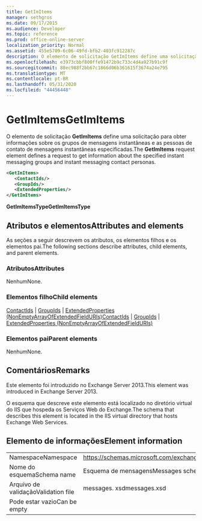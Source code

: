 ```yaml
---
title: GetImItems
manager: sethgros
ms.date: 09/17/2015
ms.audience: Developer
ms.topic: reference
ms.prod: office-online-server
localization_priority: Normal
ms.assetid: 455e5709-6c06-49fd-bfb2-403fc912287c
description: O elemento de solicitação GetImItems define uma solicitação para obter informações sobre os grupos de mensagens instantâneas e as pessoas de contato de mensagens instantâneas especificadas.
ms.openlocfilehash: e3973cbbf800ffe91472b9c733c4d4a927b91c9f
ms.sourcegitcommit: 88ec988f2bb67c1866d06b361615f3674a24e795
ms.translationtype: MT
ms.contentlocale: pt-BR
ms.lasthandoff: 05/31/2020
ms.locfileid: "44456448"
---
```

# <a name="getimitems"></a><span data-ttu-id="85eea-103">GetImItems</span><span class="sxs-lookup"><span data-stu-id="85eea-103">GetImItems</span></span>

<span data-ttu-id="85eea-104">O elemento de solicitação **GetImItems** define uma solicitação para obter informações sobre os grupos de mensagens instantâneas e as pessoas de contato de mensagens instantâneas especificadas.</span><span class="sxs-lookup"><span data-stu-id="85eea-104">The **GetImItems** request element defines a request to get information about the specified instant messaging groups and instant messaging contact personas.</span></span> 
  
```XML
<GetImItems>
   <ContactIds/>
   <GroupIds/>
   <ExtendedProperties/>
</GetImItems>
```

 <span data-ttu-id="85eea-105">**GetImItemsType**</span><span class="sxs-lookup"><span data-stu-id="85eea-105">**GetImItemsType**</span></span>
## <a name="attributes-and-elements"></a><span data-ttu-id="85eea-106">Atributos e elementos</span><span class="sxs-lookup"><span data-stu-id="85eea-106">Attributes and elements</span></span>

<span data-ttu-id="85eea-107">As seções a seguir descrevem os atributos, os elementos filhos e os elementos pai.</span><span class="sxs-lookup"><span data-stu-id="85eea-107">The following sections describe attributes, child elements, and parent elements.</span></span>
  
### <a name="attributes"></a><span data-ttu-id="85eea-108">Atributos</span><span class="sxs-lookup"><span data-stu-id="85eea-108">Attributes</span></span>

<span data-ttu-id="85eea-109">Nenhum</span><span class="sxs-lookup"><span data-stu-id="85eea-109">None.</span></span>
  
### <a name="child-elements"></a><span data-ttu-id="85eea-110">Elementos filho</span><span class="sxs-lookup"><span data-stu-id="85eea-110">Child elements</span></span>

<span data-ttu-id="85eea-111">[ContactIds](contactids.md)  |  [GroupIds](groupids.md)  |  [ExtendedProperties (NonEmptyArrayOfExtendedFieldURIs)](extendedproperties-nonemptyarrayofextendedfielduris.md)</span><span class="sxs-lookup"><span data-stu-id="85eea-111">[ContactIds](contactids.md) | [GroupIds](groupids.md) | [ExtendedProperties (NonEmptyArrayOfExtendedFieldURIs)](extendedproperties-nonemptyarrayofextendedfielduris.md)</span></span>
  
### <a name="parent-elements"></a><span data-ttu-id="85eea-112">Elementos pai</span><span class="sxs-lookup"><span data-stu-id="85eea-112">Parent elements</span></span>

<span data-ttu-id="85eea-113">Nenhum</span><span class="sxs-lookup"><span data-stu-id="85eea-113">None.</span></span>
  
## <a name="remarks"></a><span data-ttu-id="85eea-114">Comentários</span><span class="sxs-lookup"><span data-stu-id="85eea-114">Remarks</span></span>

<span data-ttu-id="85eea-115">Este elemento foi introduzido no Exchange Server 2013.</span><span class="sxs-lookup"><span data-stu-id="85eea-115">This element was introduced in Exchange Server 2013.</span></span>
  
<span data-ttu-id="85eea-116">O esquema que descreve este elemento está localizado no diretório virtual do IIS que hospeda os Serviços Web do Exchange.</span><span class="sxs-lookup"><span data-stu-id="85eea-116">The schema that describes this element is located in the IIS virtual directory that hosts Exchange Web Services.</span></span>
  
## <a name="element-information"></a><span data-ttu-id="85eea-117">Elemento de informações</span><span class="sxs-lookup"><span data-stu-id="85eea-117">Element information</span></span>

|||
|:-----|:-----|
|<span data-ttu-id="85eea-118">Namespace</span><span class="sxs-lookup"><span data-stu-id="85eea-118">Namespace</span></span>  <br/> |https://schemas.microsoft.com/exchange/services/2006/messages  <br/> |
|<span data-ttu-id="85eea-119">Nome do esquema</span><span class="sxs-lookup"><span data-stu-id="85eea-119">Schema name</span></span>  <br/> |<span data-ttu-id="85eea-120">Esquema de mensagens</span><span class="sxs-lookup"><span data-stu-id="85eea-120">Messages schema</span></span>  <br/> |
|<span data-ttu-id="85eea-121">Arquivo de validação</span><span class="sxs-lookup"><span data-stu-id="85eea-121">Validation file</span></span>  <br/> |<span data-ttu-id="85eea-122">messages. xsd</span><span class="sxs-lookup"><span data-stu-id="85eea-122">messages.xsd</span></span>  <br/> |
|<span data-ttu-id="85eea-123">Pode estar vazio</span><span class="sxs-lookup"><span data-stu-id="85eea-123">Can be empty</span></span>  <br/> ||
   


